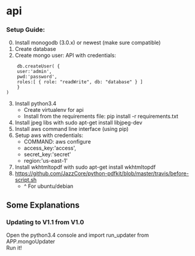 # api

### Setup Guide:

0. Install monogodb (3.0.x) or newest (make sure compatible)
1. Create database
2. Create mongo user: API with credentials:  
```
    db.createUser( {  
    user:'admin',  
    pwd:'password',  
    roles:[ { role: "readWrite", db: "database" } ]
    }
)
```
3. Install python3.4  
    * Create virtualenv for api  
    * Install from the requirements file: pip install -r requirements.txt  
4. Install jpeg libs with sudo apt-get install libjpeg-dev  
5. Install aws command line interface (using pip)  
6. Setup aws with credentials:  
    * COMMAND: aws configure
    * access_key:'access',
    * secret_key:'secret'
    * region:'us-east-1'
7. Install wkhtmltopdf with sudo apt-get install wkhtmltopdf  
8. https://github.com/JazzCore/python-pdfkit/blob/master/travis/before-script.sh
    * ^ For ubuntu/debian  
    
## Some Explanations

### Updating to V1.1 from V1.0  
Open the python3.4 console and import run_updater from APP.mongoUpdater  
Run it!
